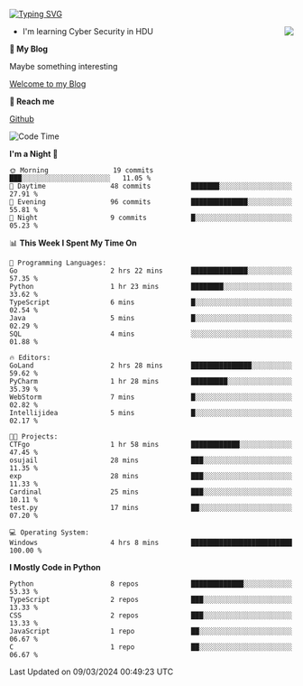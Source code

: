 [![Typing SVG](https://readme-typing-svg.herokuapp.com?font=Fira+Code&pause=1000&random=false&width=450&height=60&lines=Hello+%F0%9F%91%8B%F0%9F%8F%BB;I'm+JBNRZ)](https://git.io/typing-svg)

<a href="#">
  <img align="right" src="https://github-readme-stats.vercel.app/api?username=JBNRZ&show_icons=true&bg_color=15,f2f7fd,E0EAFC" />
</a>

- I'm learning Cyber Security in HDU

 **🌱 My Blog**

Maybe something interesting

[Welcome to my Blog](https://jbnrz.com.cn/)

 **💬 Reach me** 

[Github](https://github.com/JBNRZ)


<!--START_SECTION:waka-->
![Code Time](http://img.shields.io/badge/Code%20Time-361%20hrs%2014%20mins-blue)

**I'm a Night 🦉** 

```text
🌞 Morning                19 commits          ███░░░░░░░░░░░░░░░░░░░░░░   11.05 % 
🌆 Daytime                48 commits          ███████░░░░░░░░░░░░░░░░░░   27.91 % 
🌃 Evening                96 commits          ██████████████░░░░░░░░░░░   55.81 % 
🌙 Night                  9 commits           █░░░░░░░░░░░░░░░░░░░░░░░░   05.23 % 
```


📊 **This Week I Spent My Time On** 

```text
💬 Programming Languages: 
Go                       2 hrs 22 mins       ██████████████░░░░░░░░░░░   57.35 % 
Python                   1 hr 23 mins        ████████░░░░░░░░░░░░░░░░░   33.62 % 
TypeScript               6 mins              █░░░░░░░░░░░░░░░░░░░░░░░░   02.54 % 
Java                     5 mins              █░░░░░░░░░░░░░░░░░░░░░░░░   02.29 % 
SQL                      4 mins              ░░░░░░░░░░░░░░░░░░░░░░░░░   01.88 % 

🔥 Editors: 
GoLand                   2 hrs 28 mins       ███████████████░░░░░░░░░░   59.62 % 
PyCharm                  1 hr 28 mins        █████████░░░░░░░░░░░░░░░░   35.39 % 
WebStorm                 7 mins              █░░░░░░░░░░░░░░░░░░░░░░░░   02.82 % 
Intellijidea             5 mins              █░░░░░░░░░░░░░░░░░░░░░░░░   02.17 % 

🐱‍💻 Projects: 
CTFgo                    1 hr 58 mins        ████████████░░░░░░░░░░░░░   47.45 % 
osujail                  28 mins             ███░░░░░░░░░░░░░░░░░░░░░░   11.35 % 
exp                      28 mins             ███░░░░░░░░░░░░░░░░░░░░░░   11.33 % 
Cardinal                 25 mins             ███░░░░░░░░░░░░░░░░░░░░░░   10.11 % 
test.py                  17 mins             ██░░░░░░░░░░░░░░░░░░░░░░░   07.20 % 

💻 Operating System: 
Windows                  4 hrs 8 mins        █████████████████████████   100.00 % 
```

**I Mostly Code in Python** 

```text
Python                   8 repos             █████████████░░░░░░░░░░░░   53.33 % 
TypeScript               2 repos             ███░░░░░░░░░░░░░░░░░░░░░░   13.33 % 
CSS                      2 repos             ███░░░░░░░░░░░░░░░░░░░░░░   13.33 % 
JavaScript               1 repo              ██░░░░░░░░░░░░░░░░░░░░░░░   06.67 % 
C                        1 repo              ██░░░░░░░░░░░░░░░░░░░░░░░   06.67 % 
```




 Last Updated on 09/03/2024 00:49:23 UTC
<!--END_SECTION:waka-->
